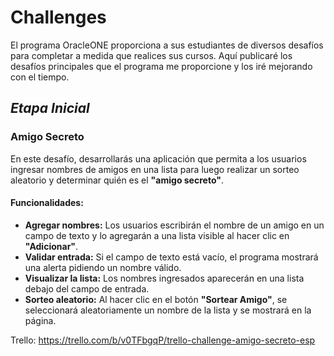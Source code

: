 # Challenges

El programa OracleONE proporciona a sus estudiantes de diversos desafíos para completar a medida que realices sus cursos.
Aquí publicaré los desafíos principales que el programa me proporcione y los iré mejorando con el tiempo.

## **_Etapa Inicial_**

### Amigo Secreto

En este desafío, desarrollarás una aplicación que permita a los usuarios ingresar nombres de amigos en una lista para luego realizar un sorteo aleatorio y determinar quién es el **"amigo secreto"**.

#### Funcionalidades:

- **Agregar nombres:** Los usuarios escribirán el nombre de un amigo en un campo de texto y lo agregarán a una lista visible al hacer clic en **"Adicionar"**.
- **Validar entrada:** Si el campo de texto está vacío, el programa mostrará una alerta pidiendo un nombre válido.
- **Visualizar la lista:** Los nombres ingresados aparecerán en una lista debajo del campo de entrada.
- **Sorteo aleatorio:** Al hacer clic en el botón **"Sortear Amigo"**, se seleccionará aleatoriamente un nombre de la lista y se mostrará en la página.

Trello: https://trello.com/b/v0TFbgqP/trello-challenge-amigo-secreto-esp

<!--stackedit_data:
eyJoaXN0b3J5IjpbLTk2NDI3OTg3Ml19
-->

